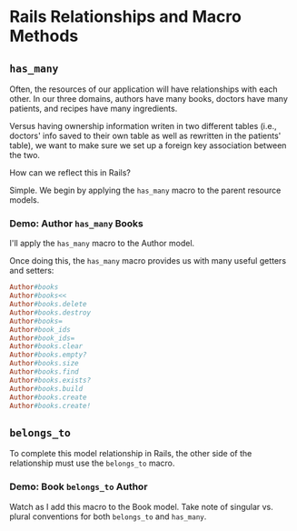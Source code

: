 # Rails Relationships and Macro Methods

## `has_many`

Often, the resources of our application will have relationships with each
other. In our three domains, authors have many books, doctors have many
patients, and recipes have many ingredients.

Versus having ownership information writen in two different tables (i.e.,
doctors' info saved to their own table as well as rewritten in the patients'
table), we want to make sure we set up a foreign key association between the
two.

How can we reflect this in Rails?

Simple. We begin by applying the `has_many` macro to the parent resource models.

### Demo: Author `has_many` Books

I'll apply the `has_many` macro to the Author model.

Once doing this, the `has_many` macro provides us with many useful getters and
setters:

```rb
Author#books
Author#books<<
Author#books.delete
Author#books.destroy
Author#books=
Author#book_ids
Author#book_ids=
Author#books.clear
Author#books.empty?
Author#books.size
Author#books.find
Author#books.exists?
Author#books.build
Author#books.create
Author#books.create!
```

## `belongs_to`

To complete this model relationship in Rails, the other side of the
relationship must use the `belongs_to` macro.

### Demo: Book `belongs_to` Author

Watch as I add this macro to the Book model. Take note of singular vs. plural
conventions for both `belongs_to` and `has_many`.
